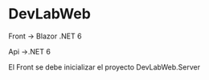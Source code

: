 # DevLabWeb
Front -> Blazor .NET 6


Api ->.NET 6

El Front se debe inicializar el proyecto DevLabWeb.Server
